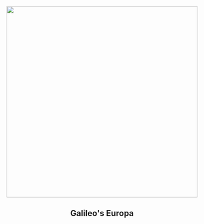 
<p align="center"><img src="https://apod.nasa.gov/apod/image/2305/PIA19048europa1024.jpg" width="500" height="500"></p>
<h2 align="center"> Galileo's Europa </h2>
